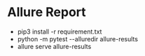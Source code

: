 # Allure Report

* pip3 install -r requirement.txt
* python -m pytest --alluredir allure-results
* allure serve allure-results